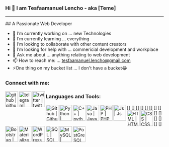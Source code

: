 ### Hi 👋 I am Tesfaamanuel Lencho - aka [Teme]
<hr>
## A Passionate Web Developer

- 🔭 I’m currently working on ... new Technologies
- 🌱 I’m currently learning ... everything
- 👯 I’m looking to collaborate with other content creators
- 🤔 I’m looking for help with ... commericial development and workplace
- 💬 Ask me about ... anything relating to web development
- 📫 How to reach me: ... tesfaamanuel.lencho@gmail.com
- ⚡One thing on my bucket list ... I don't have a bucket😂

### Connect with me:

[<img align="left" alt="github | github" width="40px" height="50px" src="https://cdn-icons.flaticon.com/png/128/2504/premium/2504941.png?token=exp=1645296398~hmac=cac923b52985491522e6b44599ee9f95" />][telegram]
[<img align="left" alt="telegram| telegram" width="40px" height="50px" src="https://cdn-icons-png.flaticon.com/128/733/733553.png" />][github]
[<img align="left" alt="twitter | twitter" width="40px" height="50px" src="https://cdn-icons-png.flaticon.com/128/733/733553.png" />][twitter]


[github]: https://www.github.com/Teme99
[telegram]: https://t.me/Only1ce
[twitter]: https://twitter.com/TemeTemesgen2

### Languages and Tools:

[<img align="left" alt="Github | Github" width="40px" height="50px" src="https://cdn-icons-png.flaticon.com/128/270/270798.png" />]
[<img align="left" alt="Python | python" width="40px" height="50px" src="https://cdn-icons-png.flaticon.com/128/5968/5968350.png" />]
[<img align="left" alt="C++ | python" width="40px" height="50px" src="https://cdn-icons-png.flaticon.com/128/919/919841.png" />]
[<img align="left" alt="Java | Java" width="40px" height="50px" src="https://cdn-icons-png.flaticon.com/128/226/226777.png" />]
[<img align="left" alt="PHP | PHP" width="40px" height="50px" src="https://cdn-icons-png.flaticon.com/128/5968/5968332.png" />]
[<img align="left" alt="Js | Js" width="40px" height="50px" src="https://cdn-icons-png.flaticon.com/128/1199/1199124.png" />]
[<img align="left" alt="HTML | HTML" width="40px" height="50px" src="https://cdn-icons-png.flaticon.com/128/1051/1051277.png" />]
[<img align="left" alt="CSS | CSS" width="40px" height="50px" src="https://cdn-icons-png.flaticon.com/128/732/732190.png" />]
[<img align="left" alt="Bootstrap | Bootstrap" width="40px" height="50px" src="https://cdn-icons-png.flaticon.com/128/5968/5968672.png" />]
[<img align="left" alt="Materialize | Materialize" width="40px" height="50px" src="https://cdn-icons.flaticon.com/png/128/1062/premium/1062610.png?token=exp=1645297256~hmac=7da08b4bbb8167cbc4d4d35d56a4b699" />]
[<img align="left" alt="WordPress | WordPress" width="40px" height="50px" src="https://cdn-icons-png.flaticon.com/128/174/174881.png" />]
[<img align="left" alt="SQL | SQL" width="40px" height="50px" src="https://cdn-icons-png.flaticon.com/128/5968/5968409.png" />]
[<img align="left" alt="MySQL | MySQL" width="40px" height="50px" src="https://cdn-icons-png.flaticon.com/128/5968/5968313.png" />]
[<img align="left" alt="PostGreSQL |PostGreSQL" width="40px" height="50px" src="https://cdn-icons-png.flaticon.com/128/5968/5968342.png" />]




